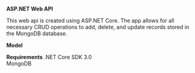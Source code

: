 **ASP.NET Web API**

This web api is created using ASP.NET Core. The app allows for all necessary CRUD operations to add, delete, and update records stored in the MongoDB database.

**Model**  

**Requirements**
.NET Core SDK 3.0<br/>
MongoDB
 
